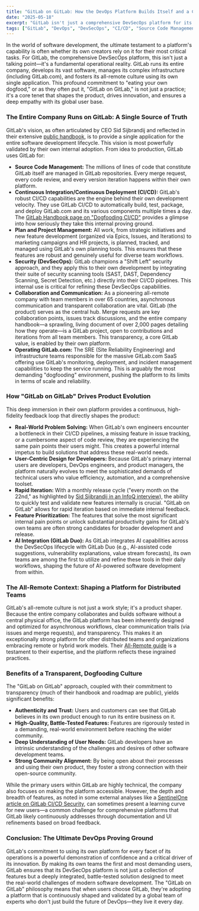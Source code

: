 ```yaml
---
title: "GitLab on GitLab: How the DevOps Platform Builds Itself and a Culture of Iteration"
date: "2025-05-18"
excerpt: "GitLab isn't just a comprehensive DevSecOps platform for its customers; it's the very foundation upon which GitLab itself is built, operated, and scaled. This deep, pervasive practice of 'dogfooding'—or 'GitLab on GitLab'—is fundamental to its product development, remote-first culture, and its mission to empower everyone to contribute."
tags: ["GitLab", "DevOps", "DevSecOps", "CI/CD", "Source Code Management", "Product Development", "Dogfooding", "Open Core", "Remote Work", "Company Culture", "GitLab on GitLab"]
---
```


In the world of software development, the ultimate testament to a platform's capability is often whether its own creators rely on it for their most critical tasks. For GitLab, the comprehensive DevSecOps platform, this isn't just a talking point—it's a fundamental operational reality. GitLab runs its entire company, develops its vast software, manages its complex infrastructure (including GitLab.com), and fosters its all-remote culture using its own single application. This profound commitment to "eating your own dogfood," or as they often put it, "GitLab on GitLab," is not just a practice; it's a core tenet that shapes the product, drives innovation, and ensures a deep empathy with its global user base.

### The Entire Company Runs on GitLab: A Single Source of Truth

GitLab's vision, as often articulated by CEO Sid Sijbrandij and reflected in their extensive [public handbook](https://handbook.gitlab.com/handbook/), is to provide a single application for the entire software development lifecycle. This vision is most powerfully validated by their own internal adoption. From idea to production, GitLab uses GitLab for:

* **Source Code Management:** The millions of lines of code that constitute GitLab itself are managed in GitLab repositories. Every merge request, every code review, and every version iteration happens within their own platform.
* **Continuous Integration/Continuous Deployment (CI/CD):** GitLab's robust CI/CD capabilities are the engine behind their own development velocity. They use GitLab CI/CD to automatically build, test, package, and deploy GitLab.com and its various components multiple times a day. The [GitLab Handbook page on "Dogfooding CI/CD"](https://handbook.gitlab.com/handbook/engineering/infrastructure/library/ci-cd/) provides a glimpse into how seriously they take this internal proving ground.
* **Plan and Project Management:** All work, from strategic initiatives and new feature development (organized via Epics, Issues, and Iterations) to marketing campaigns and HR projects, is planned, tracked, and managed using GitLab's own planning tools. This ensures that these features are robust and genuinely useful for diverse team workflows.
* **Security (DevSecOps):** GitLab champions a "Shift Left" security approach, and they apply this to their own development by integrating their suite of security scanning tools (SAST, DAST, Dependency Scanning, Secret Detection, etc.) directly into their CI/CD pipelines. This internal use is critical for refining these DevSecOps capabilities.
* **Collaboration and Communication:** As a pioneering all-remote company with team members in over 65 countries, asynchronous communication and transparent collaboration are vital. GitLab (the product) serves as the central hub. Merge requests are key collaboration points, issues track discussions, and the entire company handbook—a sprawling, living document of over 2,000 pages detailing how they operate—is a GitLab project, open to contributions and iterations from all team members. This transparency, a core GitLab value, is enabled by their own platform.
* **Operating GitLab.com:** The SRE (Site Reliability Engineering) and infrastructure teams responsible for the massive GitLab.com SaaS offering use GitLab's monitoring, deployment, and incident management capabilities to keep the service running. This is arguably the most demanding "dogfooding" environment, pushing the platform to its limits in terms of scale and reliability.

### How "GitLab on GitLab" Drives Product Evolution

This deep immersion in their own platform provides a continuous, high-fidelity feedback loop that directly shapes the product:

* **Real-World Problem Solving:** When GitLab's own engineers encounter a bottleneck in their CI/CD pipelines, a missing feature in issue tracking, or a cumbersome aspect of code review, they are experiencing the same pain points their users might. This creates a powerful internal impetus to build solutions that address these real-world needs.
* **User-Centric Design for Developers:** Because GitLab's primary internal users are developers, DevOps engineers, and product managers, the platform naturally evolves to meet the sophisticated demands of technical users who value efficiency, automation, and a comprehensive toolset.
* **Rapid Iteration:** With a monthly release cycle ("every month on the 22nd," as highlighted by [Sid Sijbrandij in an InfoQ interview](https://www.infoq.com/articles/gitlab-sid-interview-sw-development/)), the ability to quickly test and validate new features internally is crucial. "GitLab on GitLab" allows for rapid iteration based on immediate internal feedback.
* **Feature Prioritization:** The features that solve the most significant internal pain points or unlock substantial productivity gains for GitLab's own teams are often strong candidates for broader development and release.
* **AI Integration (GitLab Duo):** As GitLab integrates AI capabilities across the DevSecOps lifecycle with GitLab Duo (e.g., AI-assisted code suggestions, vulnerability explanations, value stream forecasts), its own teams are among the first to utilize and refine these tools in their daily workflows, shaping the future of AI-powered software development from within.

### The All-Remote Context: Shaping a Platform for Distributed Teams

GitLab's all-remote culture is not just a work style; it's a product shaper. Because the entire company collaborates and builds software without a central physical office, the GitLab platform has been inherently designed and optimized for asynchronous workflows, clear communication trails (via issues and merge requests), and transparency. This makes it an exceptionally strong platform for other distributed teams and organizations embracing remote or hybrid work models. Their [All-Remote guide](https://about.gitlab.com/company/all-remote/) is a testament to their expertise, and the platform reflects these ingrained practices.

### Benefits of a Transparent, Dogfooding Culture

The "GitLab on GitLab" approach, coupled with their commitment to transparency (much of their handbook and roadmap are public), yields significant benefits:

* **Authenticity and Trust:** Users and customers can see that GitLab believes in its own product enough to run its entire business on it.
* **High-Quality, Battle-Tested Features:** Features are rigorously tested in a demanding, real-world environment before reaching the wider community.
* **Deep Understanding of User Needs:** GitLab developers have an intrinsic understanding of the challenges and desires of other software development teams.
* **Strong Community Alignment:** By being open about their processes and using their own product, they foster a strong connection with their open-source community.

While the primary users within GitLab are highly technical, the company also focuses on making the platform accessible. However, the depth and breadth of features, as noted in some external analyses like a [SentinelOne article on GitLab CI/CD Security](https://www.sentinelone.com/cybersecurity-101/cloud-security/gitlab-ci-cd-security/), can sometimes present a learning curve for new users—a common challenge for comprehensive platforms that GitLab likely continuously addresses through documentation and UI refinements based on broad feedback.

### Conclusion: The Ultimate DevOps Proving Ground

GitLab's commitment to using its own platform for every facet of its operations is a powerful demonstration of confidence and a critical driver of its innovation. By making its own teams the first and most demanding users, GitLab ensures that its DevSecOps platform is not just a collection of features but a deeply integrated, battle-tested solution designed to meet the real-world challenges of modern software development. The "GitLab on GitLab" philosophy means that when users choose GitLab, they're adopting a platform that is continuously shaped and validated by a global team of experts who don't just build the future of DevOps—they live it every day.